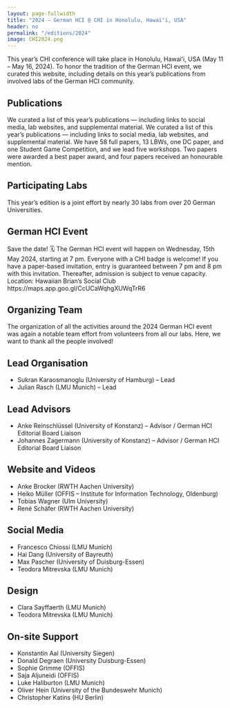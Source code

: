 ```yaml
---
layout: page-fullwidth
title: "2024 – German HCI @ CHI in Honolulu, Hawaiʻi, USA"
header: no
permalink: "/editions/2024"
image: CHI2024.png
---
```

This year’s CHI conference will take place in Honolulu, Hawaiʻi, USA (May 11 – May 16, 2024). To honor the tradition of the German HCI event, we curated this website, including details on this year’s publications from involved labs of the German HCI community.

<h2 class="head-text"> Publications </h2>
<!-- Add link to publication's page in a bettwe way maybe a button -->
We curated a list of this year’s publications — including links to social media, lab websites, and supplemental material. We curated a list of this year’s publications — including links to social media, lab websites, and supplemental material. We have 58 full papers, 13 LBWs, one DC paper, and one Student Game Competition, and we lead five workshops. Two papers were awarded a best paper award, and four papers received an honourable mention.

<h2 class="head-text">Participating Labs</h2>
This year’s edition is a joint effort by nearly 30 labs from over 20 German Universities.

<h2 class="head-text">German HCI Event</h2>
Save the date! 🗓️ The German HCI event will happen on Wednesday, 15th May 2024, starting at 7 pm. Everyone with a CHI badge is welcome!
If you have a paper-based invitation, entry is guaranteed between 7 pm and 8 pm with this invitation. Thereafter, admission is subject to venue capacity.
Location:
Hawaiian Brian’s Social Club https://maps.app.goo.gl/CcUCaWqhgXUWqTrR6

<h2 class="head-text">Organizing Team</h2>
The organization of all the activities around the 2024 German HCI event was again a notable team effort from volunteers from all our labs. Here, we want to thank all the people involved!

<h2 class="head-text"> Lead Organisation</h2>

- Sukran Karaosmanoglu (University of Hamburg) – Lead
- Julian Rasch (LMU Munich) – Lead

<h2 class="head-text"> Lead Advisors</h2>

- Anke Reinschlüssel (University of Konstanz) – Advisor / German HCI Editorial Board Liaison
- Johannes Zagermann (University of Konstanz) – Advisor / German HCI Editorial Board Liaison

<h2 class="head-text"> Website and Videos</h2>

- Anke Brocker (RWTH Aachen University)
- Heiko Müller (OFFIS – Institute for Information Technology, Oldenburg)
- Tobias Wagner (Ulm University)
- René Schäfer (RWTH Aachen University)

<h2 class="head-text"> Social Media</h2>

- Francesco Chiossi (LMU Munich)
- Hai Dang (University of Bayreuth)
- Max Pascher (University of Duisburg-Essen)
- Teodora Mitrevska (LMU Munich)

<h2 class="head-text"> Design</h2>

- Clara Sayffaerth (LMU Munich)
- Teodora Mitrevska (LMU Munich)

<h2 class="head-text"> On-site Support</h2>

- Konstantin Aal (University Siegen)
- Donald Degraen (University Duisburg-Essen)
- Sophie Grimme (OFFIS)
- Saja Aljuneidi (OFFIS)
- Luke Haliburton (LMU Munich)
- Oliver Hein (University of the Bundeswehr Munich)
- Christopher Katins (HU Berlin)
